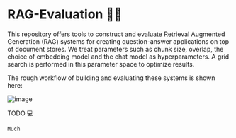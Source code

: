 # RAG-Evaluation 👨‍💻

This repository offers tools to construct and evaluate Retrieval Augmented Generation (RAG) systems for creating question-answer applications on top of document stores. We treat parameters such as chunk size, overlap, the choice of embedding model and the chat model as hyperparameters. A grid search is performed in this parameter space to optimize results.

The rough workflow of building and evaluating these systems is shown here:

![image](https://github.com/AndreasX42/RAG-Evaluation/assets/141482745/2ca9e4fb-30f8-4918-b891-5cf0018ad24b)


TODO 💻

    Much
    
